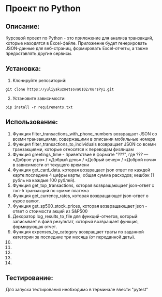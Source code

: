 # Проект по Python

## Описание:

Курсовой проект по Python - это приложение для анализа транзакций, которые находятся в Excel-файле. Приложение будет генерировать JSON-данные для веб-страниц, формировать Excel-отчеты, а также предоставлять другие сервисы.

## Установка:

1. Клонируйте репозиторий:
```
git clone https://yuliyakuznetsova0102/KursPy1.git
```
2. Установите зависимости:
```
pip install -r requirements.txt
```
## Использование:

1. Функция filter_transactions_with_phone_numbers возвращает JSON со всеми транзакциями, содержащими в описании мобильные номера
2. Функция filter_transactions_to_individuals возвращает JSON со всеми транзакциями, которые относятся к переводам физлицам
3. Функция greetings_time - приветствие в формате "???", где ??? — «Доброе утро» / «Добрый день» / 
    «Добрый вечер» / «Доброй ночи» в зависимости от текущего времени
4. Функция get_card_data. которая возвращает json ответ по каждой карте:последние 4 цифры карты; общая сумма расходов;
    кешбэк (1 рубль на каждые 100 рублей).
5. Функция get_top_transactions, которая возвращающает json-ответ с топ-5 транзакций по сумме платежа
6. Функция get_currency_rates, которая возвращающет json-ответ о курсе валют.
7. Функция get_sp500_stock_prices, которая возвращающает json - ответ о стоимости акций из S&P500
8. Декоратор log_results_to_file для функций-отчетов, который записывает в файл результат,
    который возвращает функция, формирующая отчет.
9. Функция expenses_by_category возвращает траты по заданной категории за последние три месяца (от переданной даты).
10. 
11. 
12. 
13. 
14.  


## Тестирование:

Для запуска тестирования необходимо в терминале ввести "pytest"

